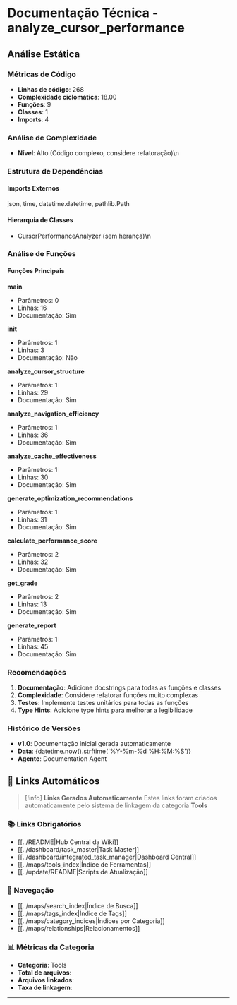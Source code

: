 # Documentação Técnica - analyze_cursor_performance

## Análise Estática

### Métricas de Código
- **Linhas de código**: 268
- **Complexidade ciclomática**: 18.00
- **Funções**: 9
- **Classes**: 1
- **Imports**: 4

### Análise de Complexidade
- **Nível**: Alto (Código complexo, considere refatoração)\n
### Estrutura de Dependências

#### Imports Externos
json, time, datetime.datetime, pathlib.Path

#### Hierarquia de Classes
- CursorPerformanceAnalyzer (sem herança)\n
### Análise de Funções

#### Funções Principais
**main**
- Parâmetros: 0
- Linhas: 16
- Documentação: Sim

**__init__**
- Parâmetros: 1
- Linhas: 3
- Documentação: Não

**analyze_cursor_structure**
- Parâmetros: 1
- Linhas: 29
- Documentação: Sim

**analyze_navigation_efficiency**
- Parâmetros: 1
- Linhas: 36
- Documentação: Sim

**analyze_cache_effectiveness**
- Parâmetros: 1
- Linhas: 30
- Documentação: Sim

**generate_optimization_recommendations**
- Parâmetros: 1
- Linhas: 31
- Documentação: Sim

**calculate_performance_score**
- Parâmetros: 2
- Linhas: 32
- Documentação: Sim

**get_grade**
- Parâmetros: 2
- Linhas: 13
- Documentação: Sim

**generate_report**
- Parâmetros: 1
- Linhas: 45
- Documentação: Sim

### Recomendações

1. **Documentação**: Adicione docstrings para todas as funções e classes
2. **Complexidade**: Considere refatorar funções muito complexas
3. **Testes**: Implemente testes unitários para todas as funções
4. **Type Hints**: Adicione type hints para melhorar a legibilidade

### Histórico de Versões

- **v1.0**: Documentação inicial gerada automaticamente
- **Data**: {datetime.now().strftime('%Y-%m-%d %H:%M:%S')}
- **Agente**: Documentation Agent


## 🔗 **Links Automáticos**

> [!info] **Links Gerados Automaticamente**
> Estes links foram criados automaticamente pelo sistema de linkagem da categoria **Tools**

### **📚 Links Obrigatórios**
- [[../README|Hub Central da Wiki]]
- [[../dashboard/task_master|Task Master]]
- [[../dashboard/integrated_task_manager|Dashboard Central]]
- [[../maps/tools_index|Índice de Ferramentas]]
- [[../update/README|Scripts de Atualização]]

### **🧭 Navegação**
- [[../maps/search_index|Índice de Busca]]
- [[../maps/tags_index|Índice de Tags]]
- [[../maps/category_indices|Índices por Categoria]]
- [[../maps/relationships|Relacionamentos]]

### **📊 Métricas da Categoria**
- **Categoria**: Tools
- **Total de arquivos**: <!-- Contador automático -->
- **Arquivos linkados**: <!-- Contador automático -->
- **Taxa de linkagem**: <!-- Percentual automático -->

---

